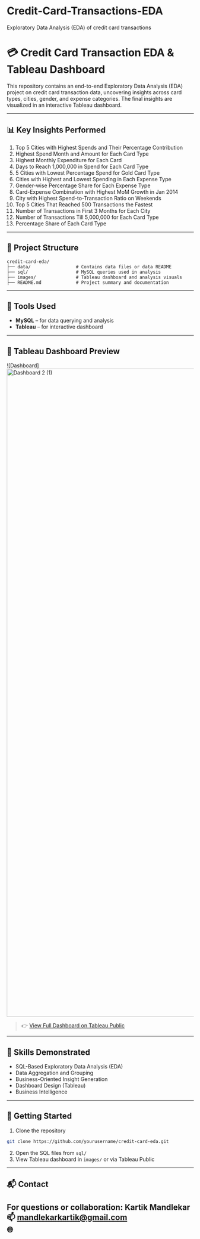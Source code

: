 # Credit-Card-Transactions-EDA
Exploratory Data Analysis (EDA) of credit card transactions 

# 💳 Credit Card Transaction EDA & Tableau Dashboard

This repository contains an end-to-end Exploratory Data Analysis (EDA) project on credit card transaction data, uncovering insights across card types, cities, gender, and expense categories. The final insights are visualized in an interactive Tableau dashboard.

---

## 📊 Key Insights Performed

1. Top 5 Cities with Highest Spends and Their Percentage Contribution
2. Highest Spend Month and Amount for Each Card Type
3. Highest Monthly Expenditure for Each Card
4. Days to Reach 1,000,000 in Spend for Each Card Type
5. 5 Cities with Lowest Percentage Spend for Gold Card Type
6. Cities with Highest and Lowest Spending in Each Expense Type
7. Gender-wise Percentage Share for Each Expense Type
8. Card-Expense Combination with Highest MoM Growth in Jan 2014
9. City with Highest Spend-to-Transaction Ratio on Weekends
10. Top 5 Cities That Reached 500 Transactions the Fastest
11. Number of Transactions in First 3 Months for Each City
12. Number of Transactions Till 5,000,000 for Each Card Type
13. Percentage Share of Each Card Type

---

## 📁 Project Structure

```
credit-card-eda/
├── data/                 # Contains data files or data README
├── sql/                  # MySQL queries used in analysis
├── images/               # Tableau dashboard and analysis visuals
├── README.md             # Project summary and documentation
```

---

## 🧰 Tools Used

- **MySQL** – for data querying and analysis
- **Tableau** – for interactive dashboard

---

## 📸 Tableau Dashboard Preview

![Dashboard]<img width="2924" height="1739" alt="Dashboard 2 (1)" src="https://github.com/user-attachments/assets/5a518cb8-1aa9-4a99-aaaf-ce9b9f5212df" />

> 👉 [View Full Dashboard on Tableau Public]([url](https://public.tableau.com/app/profile/kartik.mandlekar/viz/CreditCardSpendDashboard/Dashboard2))

---

## 🧠 Skills Demonstrated

- SQL-Based Exploratory Data Analysis (EDA)
- Data Aggregation and Grouping
- Business-Oriented Insight Generation
- Dashboard Design (Tableau)
- Business Intelligence

---

## 🚀 Getting Started

1. Clone the repository  
```bash
git clone https://github.com/yourusername/credit-card-eda.git
```
2. Open the SQL files from `sql/`
3. View Tableau dashboard in `images/` or via Tableau Public

---

## 📬 Contact

For questions or collaboration:
**Kartik Mandlekar**  
📫 mandlekarkartik@gmail.com  
🌐 
---
